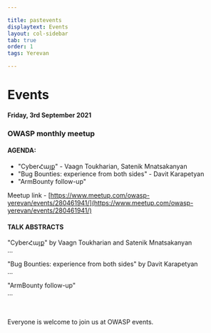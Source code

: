 ```yaml
---

title: pastevents
displaytext: Events
layout: col-sidebar
tab: true
order: 1
tags: Yerevan

---
```


# Events

#### Friday, 3rd September 2021
### OWASP monthly meetup

#### AGENDA:
- "CyberՀայք" - Vaagn Toukharian, Satenik Mnatsakanyan
- "Bug Bounties: experience from both sides" - Davit Karapetyan
- "ArmBounty follow-up"

Meetup link - [https://www.meetup.com/owasp-yerevan/events/280461941/](https://www.meetup.com/owasp-yerevan/events/280461941/)


#### TALK ABSTRACTS

"CyberՀայք" by Vaagn Toukharian and  Satenik Mnatsakanyan\
...

"Bug Bounties: experience from both sides" by Davit Karapetyan\
...

"ArmBounty follow-up"\
...

\
\
Everyone is welcome to join us at OWASP events.

